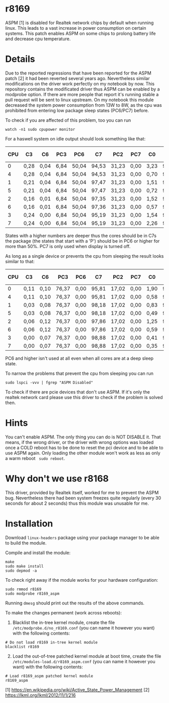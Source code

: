 # r8169

ASPM [1] is disabled for Realtek network chips by default when running linux. This leads to a vast increase in power consumption on certain systems. This patch enables ASPM on some chips to prolong battery life and decrease cpu temperature.

# Details

Due to the reported regressions that have been reported for the ASPM patch [2] it had been reverted several years ago. Nevertheless similar modifications on the driver work perfectly on my notebook by now. This repository contains the modificated driver thus ASPM can be enabled by a modprobe option. If there are more people that report it's running stable a pull request will be sent to linux upstream.
On my notebook this module decreased the system power consumption from 13W to 8W, as the cpu was prohibited from entering low package sleep states (PC6/PC7) before.

To check if you are affected of this problem, too you can run
```
watch -n1 sudo cpupower monitor
```

For a haswell system on idle output should look something like that:

|CPU | C3   | C6   | PC3  | PC6  | C7   | PC2  | PC7  | C0   | Cx   | Freq | POLL | C1-H | C1E- | C3-H | C6-H | C7s-
|----|------|------|------|------|-------|-----|------|------|----|---------|-----|------|------|------|------|----|
|   0|  0,28|  0,04|  6,84| 50,04| 94,53| 31,23|  0,00|  3,23| 96,77|  2469|  0,00|  0,73|  0,31|  0,31|  0,04| 95,21
|   4|  0,28|  0,04|  6,84| 50,04| 94,53| 31,23|  0,00|  0,70| 99,30|  2386|  0,00|  0,00|  0,00|  0,00|  0,00| 99,67
|   1|  0,21|  0,04|  6,84| 50,04| 97,47| 31,23|  0,00|  1,51| 98,49|  2773|  0,00|  0,00|  0,02|  0,19|  0,10| 98,53
|   5|  0,21|  0,04|  6,84| 50,04| 97,47| 31,23|  0,00|  0,72| 99,28|  2363|  0,00|  0,00|  0,02|  0,11|  0,00| 99,52
|   2|  0,16|  0,01|  6,84| 50,04| 97,35| 31,23|  0,00|  1,52| 98,48|  2493|  0,00|  0,00|  0,00|  0,21|  0,00| 98,59
|   6|  0,16|  0,01|  6,84| 50,04| 97,36| 31,23|  0,00|  0,57| 99,43|  2334|  0,00|  0,00|  0,00|  0,10|  0,00| 99,70
|   3|  0,24|  0,00|  6,84| 50,04| 95,19| 31,23|  0,00|  1,54| 98,46|  2435|  0,00|  0,00|  0,00|  0,10|  0,00| 98,64
|   7|  0,24|  0,00|  6,84| 50,04| 95,19| 31,23|  0,00|  2,26| 97,74|  2465|  0,00|  0,00|  0,01|  0,21|  0,00| 97,77

States with a higher numbers are deeper thus the cores should be in C7s the package (the states that start with a 'P') should be in PC6 or higher for more than 50%. PC7 is only used when display is turned off.

As long as a single device or prevents the cpu from sleeping the result looks similar to that:

|CPU | C3   | C6   | PC3  | PC6  | C7   | PC2  | PC7  | C0   | Cx   | Freq | POLL | C1-H | C1E- | C3-H | C6-H | C7s-
|----|------|------|------|------|-------|-----|------|------|----|---------|-----|------|------|------|------|----|
   0|  0,11|  0,10| 76,37|  0,00| 95,81| 17,02|  0,00|  1,90| 98,10|  2484|  0,00|  1,27|  0,30|  0,11|  0,10| 96,25
   4|  0,11|  0,10| 76,37|  0,00| 95,81| 17,02|  0,00|  0,58| 99,42|  2707|  0,00|  0,00|  0,00|  0,04|  0,00| 99,65
   1|  0,03|  0,08| 76,37|  0,00| 98,18| 17,02|  0,00|  0,83| 99,17|  2598|  0,00|  0,00|  0,10|  0,00|  0,08| 99,27
   5|  0,03|  0,08| 76,37|  0,00| 98,18| 17,02|  0,00|  0,49| 99,51|  2716|  0,00|  0,00|  0,01|  0,03|  0,00| 99,73
   2|  0,06|  0,12| 76,37|  0,00| 97,86| 17,02|  0,00|  1,25| 98,75|  2497|  0,00|  0,00|  0,00|  0,07|  0,06| 98,78
   6|  0,06|  0,12| 76,37|  0,00| 97,86| 17,02|  0,00|  0,59| 99,41|  2661|  0,00|  0,00|  0,00|  0,00|  0,06| 99,60
   3|  0,00|  0,07| 76,37|  0,00| 98,88| 17,02|  0,00|  0,41| 99,59|  2777|  0,00|  0,00|  0,00|  0,00|  0,07| 99,80
   7|  0,00|  0,07| 76,37|  0,00| 98,88| 17,02|  0,00|  0,35| 99,65|  2748|  0,00|  0,00|  0,00|  0,00|  0,00| 99,92

PC6 and higher isn't used at all even when all cores are at a deep sleep state.

To narrow the problems that prevent the cpu from sleeping you can run
```
sudo lspci -vvv | fgrep "ASPM Disabled"
```
To check if there are pcie devices that don't use ASPM.
If it's only the realtek network card please use this driver to check if the problem is solved then.

# Hints

You can't enable ASPM. The only thing you can do is NOT DISABLE it. That means, if the wrong driver, or the driver with wrong options was loaded once a COLD reboot has to be done to reset the pci device and to be able to use ASPM again. Only loading the other module won't work as less as only a warm reboot ` sudo reboot`.

# Why don't we use r8168

This driver, provided by Realtek itself, worked for me to prevent the ASPM bug. Nevertheless there had been system freezes quite regularly (every 30 seconds for about 2 seconds) thus this module was unusable for me.

# Installation

Download `linux-headers` package using your package manager to be able to build the module.

Compile and install the module:
```
make
sudo make install
sudo depmod -a
```

To check right away if the module works for your hardware configuration:
```
sudo rmmod r8169
sudo modprobe r8169_aspm
```
Running `dmesg` should print out the results of the above commands.

To make the changes permanent (work across reboots):
1. Blacklist the in-tree kernel module, create the file `/etc/modprobe.d/no_r8169.conf` (you can name it however you want) with the following contents:
```
# Do not load r8169 in-tree kernel module
blacklist r8169
```
2. Load the out-of-tree patched kernel module at boot time, create the file `/etc/modules-load.d/r8169_aspm.conf` (you can name it however you want) with the following contents:
```
# Load r8169_aspm patched kernel module
r8169_aspm
```

[1] https://en.wikipedia.org/wiki/Active_State_Power_Management
[2] https://lkml.org/lkml/2012/11/1/216
